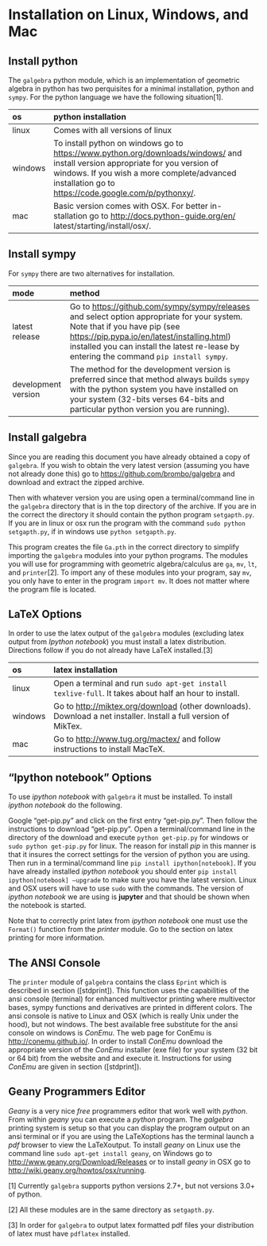 Installation on Linux, Windows, and Mac
=======================================

Install python
--------------

The `galgebra` python module, which is an implementation of geometric algebra in python has two perquisites for a minimal installation, python and `sympy`. For the python language we have the following situation[1].

| os | python installation |
|:-|:-|
| linux | Comes with all versions of linux |
| windows | To install python on windows go to https://www.python.org/downloads/windows/ and install version appropriate for you version of windows. If you wish a more complete/advanced installation go to https://code.google.com/p/pythonxy/. |
| mac | Basic version comes with OSX. For better in-stallation go to http://docs.python-guide.org/en/ latest/starting/install/osx/. |

Install sympy
-------------

For `sympy` there are two alternatives for installation.

| mode | method |
|:-|:-|
| latest release | Go to https://github.com/sympy/sympy/releases and select option appropriate for your system. Note that if you have pip (see https://pip.pypa.io/en/latest/installing.html) installed you can install the latest re-lease by entering the command `pip install sympy`. |
| development version | The method for the development version is preferred since that method always builds `sympy` with the python system you have installed on your system (32-bits verses 64-bits and particular python version you are running). |

Install galgebra
----------------

Since you are reading this document you have already obtained a copy of `galgebra`. If you wish to obtain the very latest version (assuming you have not already done this) go to <https://github.com/brombo/galgebra> and download and extract the zipped archive.

Then with whatever version you are using open a terminal/command line in the `galgebra` directory that is in the top directory of the archive. If you are in the correct the directory it should contain the python program `setgapth.py`. If you are in linux or osx run the program with the command `sudo python setgapth.py`, if in windows use `python setgapth.py`.

This program creates the file `Ga.pth` in the correct directory to simplify importing the `galgebra` modules into your python programs. The modules you will use for programming with geometric algebra/calculus are `ga`, `mv`, `lt`, and `printer`[2]. To import any of these modules into your program, say `mv`, you only have to enter in the program `import mv`. It does not matter where the program file is located.

LaTeX Options
--------------------------

In order to use the latex output of the `galgebra` modules (excluding latex output from *Ipython notebook*) you must install a latex distribution. Directions follow if you do not already have LaTeX installed.[3]

| os | latex installation |
|:-|:-|
| linux | Open a terminal and run `sudo apt-get install texlive-full`. It takes about half an hour to install. |
| windows | Go to http://miktex.org/download (other downloads). Download a net installer. Install a full version of MikTex. |
| mac | Go to http://www.tug.org/mactex/ and follow instructions to install MacTeX. |

“Ipython notebook” Options
--------------------------

To use *ipython notebook* with `galgebra` it must be installed. To install *ipython notebook* do the following.

Google “get-pip.py” and click on the first entry “get-pip.py”. Then follow the instructions to download “get-pip.py”. Open a terminal/command line in the directory of the download and execute `python get-pip.py` for windows or `sudo python get-pip.py` for linux. The reason for install *pip* in this manner is that it insures the correct settings for the version of python you are using. Then run in a terminal/command line `pip install ipython[notebook]`. If you have already installed *ipython notebook* you should enter `pip install ipython[notebook] –upgrade` to make sure you have the latest version. Linux and OSX users will have to use `sudo` with the commands. The version of *ipython notebook* we are using is **jupyter** and that should be shown when the notebook is started.

Note that to correctly print latex from *ipython notebook* one must use the `Format()` function from the *printer* module. Go to the section on latex printing for more information.

The ANSI Console
----------------

The `printer` module of `galgebra` contains the class `Eprint` which is described in section ([stdprint]). This function uses the capabilities of the ansi console (terminal) for enhanced multivector printing where multivector bases, sympy functions and derivatives are printed in different colors. The ansi console is native to Linux and OSX (which is really Unix under the hood), but not windows. The best available free substitute for the ansi console on windows is *ConEmu*. The web page for ConEmu is <http://conemu.github.io/>. In order to install *ConEmu* download the appropriate version of the *ConEmu* installer (exe file) for your system (32 bit or 64 bit) from the website and and execute it. Instructions for using *ConEmu* are given in section ([stdprint]).

Geany Programmers Editor
------------------------

*Geany* is a very nice *free* programmers editor that work well with *python*. From within *geany* you can execute a *python* program. The *galgebra* printing system is setup so that you can display the program output on an ansi terminal or if you are using the LaTeXoptions has the terminal launch a *pdf* browser to view the LaTeXoutput. To install *geany* on Linux use the command line `sudo apt-get install geany`, on Windows go to <http://www.geany.org/Download/Releases> or to install *geany* in OSX go to <http://wiki.geany.org/howtos/osx/running>.

[1] Currently `galgebra` supports python versions 2.7+, but not versions 3.0+ of python.

[2] All these modules are in the same directory as `setgapth.py`.

[3] In order for `galgebra` to output latex formatted pdf files your distribution of latex must have `pdflatex` installed.